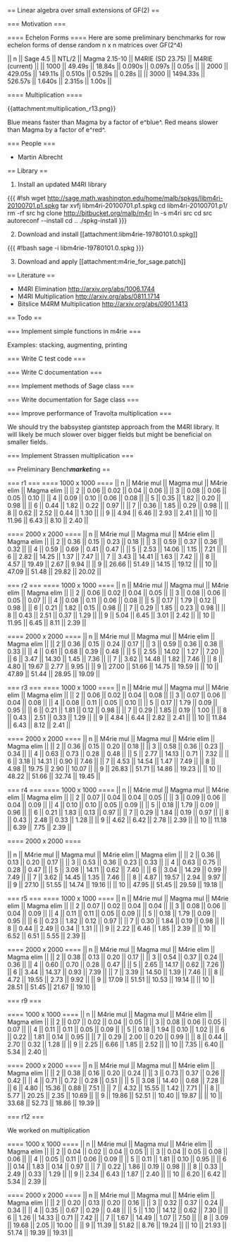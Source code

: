 == Linear algebra over small extensions of GF(2) ==

=== Motivation ===

==== Echelon Forms ====
Here are some preliminary benchmarks for row echelon forms of dense random n x n matrices over GF(2^4)

|| n    || Sage 4.5 || NTL/2   || Magma 2.15-10 || M4RIE (SD 23.75) || M4RIE (current) ||
|| 1000 ||   49.49s ||  18.84s || 0.090s        || 0.097s           || 0.05s           ||
|| 2000 ||  429.05s || 149.11s || 0.510s        || 0.529s           || 0.28s           ||
|| 3000 || 1494.33s || 526.57s || 1.640s        || 2.315s           || 1.00s           ||

==== Multiplication ====

{{attachment:multiplication_r13.png}}

Blue means faster than Magma by a factor of e^blue^. Red means slower than Magma by a factor of e^red^.

=== People ===

 * Martin Albrecht

== Library ==

1. Install an updated M4RI library

{{{
#!sh
wget http://sage.math.washington.edu/home/malb/spkgs/libm4ri-20100701.p1.spkg
tar xvfj libm4ri-20100701.p1.spkg
cd libm4ri-20100701.p1/
rm -rf src
hg clone http://bitbucket.org/malb/m4ri
ln -s m4ri src
cd src
autoreconf --install
cd ..
./spkg-install
}}}

2. Download and install [[attachment:libm4rie-19780101.0.spkg]]

{{{
#!bash
sage -i libm4rie-19780101.0.spkg
}}}
 

3. Download and apply [[attachment:m4rie_for_sage.patch]]

== Literature ==

 * M4RI Elimination http://arxiv.org/abs/1006.1744
 * M4RI Multiplication http://arxiv.org/abs/0811.1714
 * Bitslice M4RM Multiplication http://arxiv.org/abs/0901.1413

== Todo ==

=== Implement simple functions in m4rie ===

Examples: stacking, augmenting, printing

=== Write C test code ===

=== Write C documentation ===

=== Implement methods of Sage class ===

=== Write documentation for Sage class ===

=== Improve performance of Travolta multiplication ===

We should try the babsystep giantstep approach from the M4RI library. It will likely be much slower over bigger fields but might be beneficial on smaller fields.

=== Implement Strassen multiplication ===

== Preliminary Bench***market***ing ==

=== r1 ===
==== 1000 x 1000 ====
||     n || M4rie mul || Magma mul || M4rie elim || Magma elim ||
||     2 ||      0.06 ||      0.02 ||       0.04 ||       0.06 ||
||     3 ||      0.08 ||      0.06 ||       0.05 ||       0.10 ||
||     4 ||      0.09 ||      0.10 ||       0.06 ||       0.08 ||
||     5 ||      0.35 ||      1.82 ||       0.20 ||       0.98 ||
||     6 ||      0.44 ||      1.82 ||       0.22 ||       0.97 ||
||     7 ||      0.36 ||      1.85 ||       0.29 ||       0.98 ||
||     8 ||      0.62 ||      2.52 ||       0.44 ||       1.30 ||
||     9 ||      4.94 ||      6.46 ||       2.93 ||       2.41 ||
||    10 ||     11.96 ||      6.43 ||       8.10 ||       2.40 ||

==== 2000 x 2000 ====
||     n || M4rie mul || Magma mul || M4rie elim || Magma elim ||
||     2 ||      0.36 ||      0.15 ||       0.23 ||       0.18 ||
||     3 ||      0.59 ||      0.37 ||       0.36 ||       0.32 ||
||     4 ||      0.59 ||      0.69 ||       0.41 ||       0.47 ||
||     5 ||      2.53 ||     14.06 ||       1.15 ||       7.21 ||
||     6 ||      2.82 ||     14.25 ||       1.37 ||       7.47 ||
||     7 ||      3.43 ||     14.41 ||       1.63 ||       7.42 ||
||     8 ||      4.57 ||     19.49 ||       2.67 ||       9.94 ||
||     9 ||     26.66 ||     51.49 ||      14.15 ||      19.12 ||
||    10 ||     47.09 ||     51.48 ||      29.82 ||      20.02 ||


=== r2 ===
==== 1000 x 1000 ====
||     n || M4rie mul || Magma mul || M4rie elim || Magma elim ||
||     2 ||      0.06 ||      0.02 ||       0.04 ||       0.05 ||
||     3 ||      0.08 ||      0.06 ||       0.05 ||       0.07 ||
||     4 ||      0.08 ||      0.11 ||       0.06 ||       0.08 ||
||     5 ||      0.17 ||      1.79 ||       0.12 ||       0.98 ||
||     6 ||      0.21 ||      1.82 ||       0.15 ||       0.98 ||
||     7 ||      0.29 ||      1.85 ||       0.23 ||       0.98 ||
||     8 ||      0.43 ||      2.51 ||       0.37 ||       1.29 ||
||     9 ||      5.04 ||      6.45 ||       3.01 ||       2.42 ||
||    10 ||     11.95 ||      6.45 ||       8.11 ||       2.39 ||

==== 2000 x 2000 ====
||     n || M4rie mul || Magma mul || M4rie elim || Magma elim ||
||     2 ||      0.36 ||      0.15 ||       0.24 ||       0.17 ||
||     3 ||      0.59 ||      0.36 ||       0.38 ||       0.33 ||
||     4 ||      0.61 ||      0.68 ||       0.39 ||       0.48 ||
||     5 ||      2.55 ||     14.02 ||       1.27 ||       7.20 ||
||     6 ||      3.47 ||     14.30 ||       1.45 ||       7.36 ||
||     7 ||      3.62 ||     14.48 ||       1.82 ||       7.46 ||
||     8 ||      4.80 ||     19.67 ||       2.77 ||       9.95 ||
||     9 ||     27.00 ||     51.66 ||      14.75 ||      19.59 ||
||    10 ||     47.89 ||     51.44 ||      28.95 ||      19.09 ||


=== r3 ===
==== 1000 x 1000 ====
||     n || M4rie mul || Magma mul || M4rie elim || Magma elim ||
||     2 ||      0.06 ||      0.02 ||       0.04 ||       0.08 ||
||     3 ||      0.07 ||      0.06 ||       0.04 ||       0.08 ||
||     4 ||      0.08 ||      0.11 ||       0.05 ||       0.10 ||
||     5 ||      0.17 ||      1.79 ||       0.09 ||       0.95 ||
||     6 ||      0.21 ||      1.81 ||       0.12 ||       0.98 ||
||     7 ||      0.29 ||      1.85 ||       0.19 ||       1.00 ||
||     8 ||      0.43 ||      2.51 ||       0.33 ||       1.29 ||
||     9 ||      4.84 ||      6.44 ||       2.82 ||       2.41 ||
||    10 ||     11.84 ||      6.43 ||       8.12 ||       2.41 ||

==== 2000 x 2000 ====
||     n || M4rie mul || Magma mul || M4rie elim || Magma elim ||
||     2 ||      0.36 ||      0.15 ||       0.20 ||       0.18 ||
||     3 ||      0.58 ||      0.36 ||       0.23 ||       0.34 ||
||     4 ||      0.63 ||      0.73 ||       0.28 ||       0.48 ||
||     5 ||      2.77 ||     14.13 ||       0.71 ||       7.32 ||
||     6 ||      3.18 ||     14.31 ||       0.90 ||       7.46 ||
||     7 ||      4.53 ||     14.54 ||       1.47 ||       7.49 ||
||     8 ||      4.98 ||     19.75 ||       2.90 ||      10.07 ||
||     9 ||     26.83 ||     51.71 ||      14.86 ||      19.23 ||
||    10 ||     48.22 ||     51.66 ||      32.74 ||      19.45 ||

=== r4 ===
==== 1000 x 1000 ====
||     n || M4rie mul || Magma mul || M4rie elim || Magma elim ||
||     2 ||      0.07 ||      0.04 ||       0.04 ||       0.05 ||
||     3 ||      0.09 ||      0.06 ||       0.04 ||       0.09 ||
||     4 ||      0.10 ||      0.10 ||       0.05 ||       0.09 ||
||     5 ||      0.18 ||      1.79 ||       0.09 ||       0.96 ||
||     6 ||      0.21 ||      1.83 ||       0.13 ||       0.97 ||
||     7 ||      0.29 ||      1.84 ||       0.19 ||       0.97 ||
||     8 ||      0.43 ||      2.48 ||       0.33 ||       1.28 ||
||     9 ||      4.62 ||      6.42 ||       2.78 ||       2.39 ||
||    10 ||     11.18 ||      6.39 ||       7.75 ||       2.39 ||

==== 2000 x 2000 ====

||     n || M4rie mul || Magma mul || M4rie elim || Magma elim ||
||     2 ||      0.36 ||      0.13 ||       0.20 ||       0.17 ||
||     3 ||      0.53 ||      0.36 ||       0.23 ||       0.33 ||
||     4 ||      0.63 ||      0.75 ||       0.28 ||       0.47 ||
||     5 ||      3.08 ||     14.11 ||       0.62 ||       7.40 ||
||     6 ||      3.04 ||     14.29 ||       0.99 ||       7.49 ||
||     7 ||      3.62 ||     14.45 ||       1.35 ||       7.46 ||
||     8 ||      4.87 ||     19.57 ||       2.94 ||       9.97 ||
||     9 ||     27.10 ||     51.55 ||      14.74 ||      19.16 ||
||    10 ||     47.95 ||     51.45 ||      29.59 ||      19.18 ||

=== r5 ===
==== 1000 x 1000 ====
||     n || M4rie mul || Magma mul || M4rie elim || Magma elim ||
||     2 ||      0.07 ||      0.02 ||       0.04 ||       0.04 ||
||     3 ||      0.08 ||      0.06 ||       0.04 ||       0.09 ||
||     4 ||      0.11 ||      0.11 ||       0.05 ||       0.09 ||
||     5 ||      0.18 ||      1.79 ||       0.09 ||       0.95 ||
||     6 ||      0.23 ||      1.82 ||       0.12 ||       0.97 ||
||     7 ||      0.30 ||      1.84 ||       0.19 ||       0.98 ||
||     8 ||      0.44 ||      2.49 ||       0.34 ||       1.31 ||
||     9 ||      2.22 ||      6.46 ||       1.85 ||       2.39 ||
||    10 ||      6.52 ||      6.51 ||       5.55 ||       2.39 ||

==== 2000 x 2000 ====
||     n || M4rie mul || Magma mul || M4rie elim || Magma elim ||
||     2 ||      0.38 ||      0.13 ||       0.20 ||       0.17 ||
||     3 ||      0.54 ||      0.37 ||       0.24 ||       0.36 ||
||     4 ||      0.60 ||      0.70 ||       0.28 ||       0.47 ||
||     5 ||      2.65 ||     14.17 ||       0.62 ||       7.26 ||
||     6 ||      3.44 ||     14.37 ||       0.93 ||       7.39 ||
||     7 ||      3.39 ||     14.50 ||       1.39 ||       7.46 ||
||     8 ||      4.72 ||     19.55 ||       2.73 ||       9.92 ||
||     9 ||     17.09 ||     51.51 ||      10.53 ||      19.14 ||
||    10 ||     28.51 ||     51.45 ||      21.67 ||      19.10 ||

=== r9 ===

==== 1000 x 1000 ====
||     n || M4rie mul || Magma mul || M4rie elim || Magma elim ||
||     2 ||      0.07 ||      0.02 ||       0.04 ||       0.05 ||
||     3 ||      0.08 ||      0.06 ||       0.05 ||       0.07 ||
||     4 ||      0.11 ||      0.11 ||       0.05 ||       0.09 ||
||     5 ||      0.18 ||      1.94 ||       0.10 ||       1.02 ||
||     6 ||      0.22 ||      1.81 ||       0.14 ||       0.95 ||
||     7 ||      0.29 ||      2.00 ||       0.20 ||       0.99 ||
||     8 ||      0.44 ||      2.70 ||       0.32 ||       1.28 ||
||     9 ||      2.25 ||      6.66 ||       1.85 ||       2.52 ||
||    10 ||      7.35 ||      6.40 ||       5.34 ||       2.40 ||


==== 2000 x 2000 ====
||     n || M4rie mul || Magma mul || M4rie elim || Magma elim ||
||     2 ||      0.38 ||      0.16 ||       0.20 ||       0.24 ||
||     3 ||      0.73 ||      0.37 ||       0.26 ||       0.42 ||
||     4 ||      0.71 ||      0.72 ||       0.28 ||       0.51 ||
||     5 ||      3.08 ||     14.40 ||       0.68 ||       7.28 ||
||     6 ||      4.80 ||     15.36 ||       0.88 ||       7.51 ||
||     7 ||      4.32 ||     15.55 ||       1.42 ||       7.71 ||
||     8 ||      5.77 ||     20.25 ||       2.35 ||      10.69 ||
||     9 ||     19.86 ||     52.51 ||      10.40 ||      19.87 ||
||    10 ||     33.68 ||     52.73 ||      18.86 ||      19.39 ||

=== r12 ===

We worked on multiplication

==== 1000 x 1000 ====
||     n || M4rie mul || Magma mul || M4rie elim || Magma elim ||
||     2 ||      0.04 ||      0.02 ||       0.04 ||       0.05 ||
||     3 ||      0.04 ||      0.05 ||       0.08 ||       0.06 ||
||     4 ||      0.05 ||      0.11 ||       0.06 ||       0.09 ||
||     5 ||      0.11 ||      1.81 ||       0.10 ||       0.95 ||
||     6 ||      0.14 ||      1.83 ||       0.14 ||       0.97 ||
||     7 ||      0.22 ||      1.86 ||       0.19 ||       0.98 ||
||     8 ||      0.33 ||      2.49 ||       0.33 ||       1.29 ||
||     9 ||      2.34 ||      6.43 ||       1.87 ||       2.40 ||
||    10 ||      6.20 ||      6.42 ||       5.34 ||       2.39 ||

==== 2000 x 2000 ====
||     n || M4rie mul || Magma mul || M4rie elim || Magma elim ||
||     2 ||      0.20 ||      0.13 ||       0.20 ||       0.16 ||
||     3 ||      0.32 ||      0.37 ||       0.24 ||       0.34 ||
||     4 ||      0.35 ||      0.67 ||       0.29 ||       0.48 ||
||     5 ||      1.10 ||     14.12 ||       0.62 ||       7.30 ||
||     6 ||      1.26 ||     14.33 ||       0.71 ||       7.42 ||
||     7 ||      1.67 ||     14.49 ||       1.07 ||       7.50 ||
||     8 ||      3.09 ||     19.68 ||       2.05 ||      10.00 ||
||     9 ||     11.39 ||     51.82 ||       8.76 ||      19.24 ||
||    10 ||     21.93 ||     51.74 ||      19.39 ||      19.31 ||
